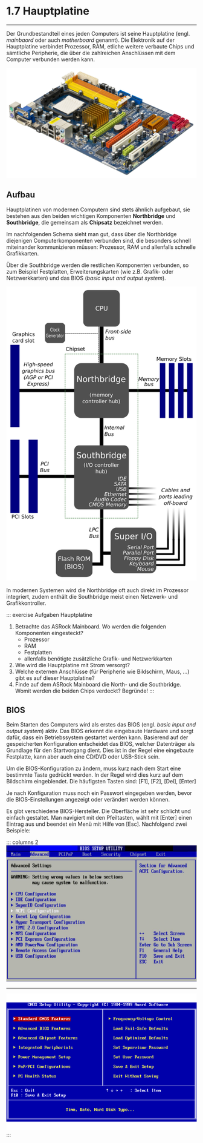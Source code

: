 # 1.7 Hauptplatine
---

Der Grundbestandteil eines jeden Computers ist seine Hauptplatine (engl. *mainbaord* oder auch *motherboard* genannt). Die Elektronik auf der Hauptplatine verbindet Prozessor, RAM, etliche weitere verbaute Chips und sämtliche Peripherie, die über die zahlreichen Anschlüssen mit dem Computer verbunden werden kann.

![ASRock Mainboard ©](./mainboard.jpg)


## Aufbau

Hauptplatinen von modernen Computern sind stets ähnlich aufgebaut, sie bestehen aus den beiden wichtigen Komponenten **Northbridge** und **Southbridge**, die gemeinsam als **Chipsatz** bezeichnet werden.

Im nachfolgenden Schema sieht man gut, dass über die Northbridge diejenigen Computerkomponenten verbunden sind, die besonders schnell miteinander kommunizieren müssen: Prozessor, RAM und allenfalls schnelle Grafikkarten.

Über die Southbridge werden die restlichen Komponenten verbunden, so zum Beispiel Festplatten, Erweiterungskarten (wie z.B. Grafik- oder Netzwerkkarten) und das BIOS (*basic input and output system*).

![Schema einer Hauptplatine ©](./mainboard-diagram.svg)

In modernen Systemen wird die Northbridge oft auch direkt im Prozessor integriert, zudem enthält die Southbridge meist einen Netzwerk- und Grafikkontroller.

::: exercise Aufgaben Hauptplatine
1. Betrachte das ASRock Mainboard. Wo werden die folgenden Komponenten eingesteckt?
   - Prozessor
   - RAM
   - Festplatten
   - allenfalls benötigte zusätzliche Grafik- und Netzwerkkarten
2. Wie wird die Hauptplatine mit Strom versorgt?
3. Welche externen Anschlüsse (für Peripherie wie Bildschirm, Maus, ...) gibt es auf dieser Hauptplatine?
4. Finde auf dem ASRock Mainboard die North- und die Southbridge. Womit werden die beiden Chips verdeckt? Begründe!
:::


## BIOS

Beim Starten des Computers wird als erstes das BIOS (engl. *basic input and output system*) aktiv. Das BIOS erkennt die eingebaute Hardware und sorgt dafür, dass ein Betriebssystem gestartet werden kann. Basierend auf der gespeicherten Konfiguration entscheidet das BIOS, welcher Datenträger als Grundlage für den Startvorgang dient. Dies ist in der Regel eine eingebaute Festplatte, kann aber auch eine CD/DVD oder USB-Stick sein.

Um die BIOS-Konfiguration zu ändern, muss kurz nach dem Start eine bestimmte Taste gedrückt werden. In der Regel wird dies kurz auf dem Bildschirm eingeblendet. Die häufigsten Tasten sind: [F1], [F2], [Del], [Enter]

Je nach Konfiguration muss noch ein Passwort eingegeben werden, bevor die BIOS-Einstellungen angezeigt oder verändert werden können.

Es gibt verschiedene BIOS-Hersteller. Die Oberfläche ist sehr schlicht und einfach gestaltet. Man navigiert mit den Pfeiltasten, wählt mit [Enter] einen Eintrag aus und beendet ein Menü mit Hilfe von [Esc]. Nachfolgend zwei Beispiele:

::: columns 2
![AMI BIOS ©](./bios-ami.jpg)
***
![Award BIOS ©](./bios-award.png)
:::
